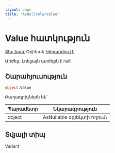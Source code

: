 ```yaml
---
layout: page
title: "AsNullable/Value"
---
```

# Value հատկություն 

[Տես նաև](../AsNullable/HasValue.md) Օրինակ [Կիրառվում է](../AsNullable.md)

Արժեք։ Լռելյայն արժեքն է null:

## Շարահյուսություն

``` vb
object.Value
```

Բաղադրիչներն են՝
    
| Պարամետր | Նկարագրություն |
|--|--|
| object | AsNullable օբյեկտի հղում։|

## Տվյալի տիպ

Variant